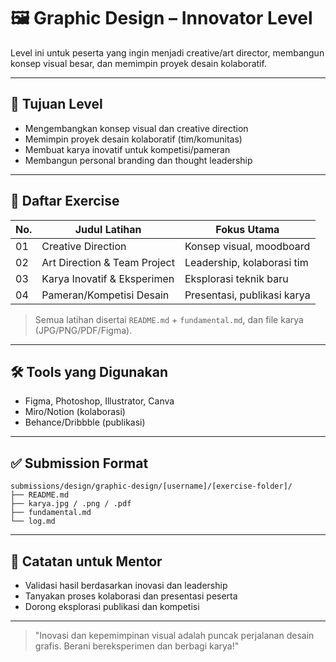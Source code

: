 # 🖼️ Graphic Design – Innovator Level

Level ini untuk peserta yang ingin menjadi creative/art director, membangun konsep visual besar, dan memimpin proyek desain kolaboratif.

---

## 🎯 Tujuan Level

- Mengembangkan konsep visual dan creative direction
- Memimpin proyek desain kolaboratif (tim/komunitas)
- Membuat karya inovatif untuk kompetisi/pameran
- Membangun personal branding dan thought leadership

---

## 📁 Daftar Exercise

| No. | Judul Latihan                | Fokus Utama                  |
|-----|------------------------------|------------------------------|
| 01  | Creative Direction           | Konsep visual, moodboard     |
| 02  | Art Direction & Team Project | Leadership, kolaborasi tim   |
| 03  | Karya Inovatif & Eksperimen  | Eksplorasi teknik baru       |
| 04  | Pameran/Kompetisi Desain     | Presentasi, publikasi karya  |

> Semua latihan disertai `README.md` + `fundamental.md`, dan file karya (JPG/PNG/PDF/Figma).

---

## 🛠 Tools yang Digunakan

- Figma, Photoshop, Illustrator, Canva
- Miro/Notion (kolaborasi)
- Behance/Dribbble (publikasi)

---

## ✅ Submission Format

```
submissions/design/graphic-design/[username]/[exercise-folder]/
├── README.md
├── karya.jpg / .png / .pdf
├── fundamental.md
└── log.md
```

---

## 💬 Catatan untuk Mentor

- Validasi hasil berdasarkan inovasi dan leadership
- Tanyakan proses kolaborasi dan presentasi peserta
- Dorong eksplorasi publikasi dan kompetisi

---

> "Inovasi dan kepemimpinan visual adalah puncak perjalanan desain grafis. Berani bereksperimen dan berbagi karya!"
